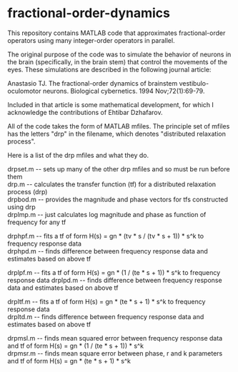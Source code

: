 # fractional-order-dynamics

This repository contains MATLAB code that approximates fractional-order operators using many integer-order operators in parallel. 

The original purpose of the code was to simulate the behavior of neurons in the brain (specifically, in the brain stem) that control the movements of the eyes. These simulations are described in the following journal article:

Anastasio TJ. The fractional-order dynamics of brainstem vestibulo-oculomotor neurons. Biological cybernetics. 1994 Nov;72(1):69-79.

Included in that article is some mathematical development, for which I acknowledge the contributions of Ehtibar Dzhafarov. 

All of the code takes the form of MATLAB mfiles. The principle set of mfiles has the letters "drp" in the filename, which denotes "distributed relaxation process". 

Here is a list of the drp mfiles and what they do. 

drpset.m -- sets up many of the other drp mfiles and so must be run before them                    
drp.m    -- calculates the transfer function (tf) for a distributed relaxation process (drp)                
drpbod.m -- provides the magnitude and phase vectors for tfs constructed using drp     
drplmp.m -- just calculates log magnitude and phase as function of frequency for any tf            

drphpf.m -- fits a tf of form H(s) = gn * (tv * s / (tv * s + 1)) * s^k to frequency response data              
drphpd.m -- finds difference between frequency response data and estimates based on above tf       

drplpf.m -- fits a tf of form H(s) = gn * (1 / (te * s + 1)) * s^k to frequency response data
drplpd.m -- finds difference between frequency response data and estimates based on above tf

drpltf.m -- fits a tf of form H(s) = gn * (te * s + 1) * s^k to frequency response data              
drpltd.m -- finds difference between frequency response data and estimates based on above tf               

drpmsl.m -- finds mean squared error between frequency response data and tf of form H(s) = gn * (1 / (te * s + 1)) * s^k            
drpmsr.m -- finds mean square error between phase, r and k parameters and tf of form H(s) = gn * (te * s + 1) * s^k               

